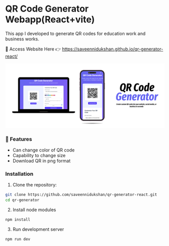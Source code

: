 <h1>QR Code Generator Webapp(React+vite)</h1>
<p>This app I developed to generate QR codes for education work and business works.</p>
<p>🔴 Access Website Here 👉 <a href='https://saveennidukshan.github.io/qr-generator-react/'>https://saveennidukshan.github.io/qr-generator-react/</a></p>
<img src="https://github.com/saveennidukshan/qr-generator-react/blob/main/src/assets/images/new.png"/>


<h3>🔴 Features</h3>

- Can change color of QR code  
- Capability to change size  
- Download QR in png format 

### Installation

1. Clone the repository:

```bash
git clone https://github.com/saveennidukshan/qr-generator-react.git
cd qr-generator
```


2. Install node modules

```bash
npm install
```

3. Run development server

```bash
npm run dev
```
